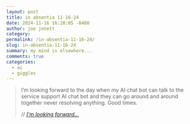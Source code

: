 ```yaml
---
layout: post
title: in absentia 11-16-24
date: 2024-11-16 16:20:05 -0400
author: joe jenett
category: 
permalink: /in-absentia-11-16-24/
slug: in-absentia-11-16-24
summary: my mind is elsewhere...
comments: true
categories:
  - ai
  - giggles
---
```

<blockquote class="quoteback" data-title="I’m looking forward..." data-author="//Brad Enslen" data-avatar="https://micro.blog/bradenslen/avatar.jpg" cite="https://ramblinggit.com/2024/11/15/im-looking-forward.html">
	<p>
		I’m looking forward to the day when my AI chat bot can talk to the service support AI chat bot and they can go around and around together never resolving anything. Good times.
	</p>
	<footer>
		// <cite>
			<a href="https://ramblinggit.com/2024/11/15/im-looking-forward.html">I’m looking forward...</a>
		</cite>
	</footer>
</blockquote>
<a style="display:none;" href="https://brid.gy/publish/mastodon"><small>(cross-posted to mastodon)</small></a>
